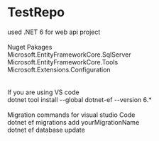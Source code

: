# TestRepo<br>

 used .NET 6 for web api project <br><br>
 Nuget Pakages<br>
   Microsoft.EntityFrameworkCore.SqlServer <br>
   Microsoft.EntityFrameworkCore.Tools <br>
   Microsoft.Extensions.Configuration <br>
   <br><br>
   If you are using VS code <br>
   dotnet tool install --global dotnet-ef --version 6.*
   <br><br>
   Migration commands for visual studio Code<br>
   dotnet ef migrations add yourMigrationName<br>
   dotnet ef database update


 
